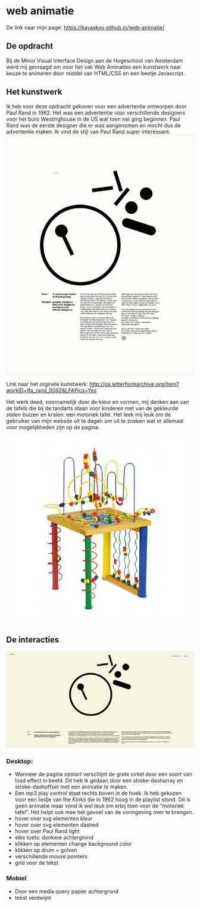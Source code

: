 # web animatie

De link naar mijn page: https://kayaskov.github.io/web-animatie/

## De opdracht
Bij de Minor Visual Interface Design aan de Hogeschool van Amsterdam werd mij gevraagd om voor het vak Web Animaties een kunstwerk naar keuze te animeren door middel van HTML/CSS en een beetje Javascript.

## Het kunstwerk
Ik heb voor deze opdracht gekoven voor een advertentie ontworpen door Paul Rand in 1962. Het was een advertentie voor verschillende designers voor het buro Westinghouse in de US wat toen net ging beginnen. Paul Rand was de eerste designer die er was aangenomen en mocht dus de advertentie maken. Ik vind de stijl van Paul Rand super interessant.
![afbeelding van paul rand](LfA_Rand_0092_001.jpg)

Link naar het orginele kunstwerk: http://oa.letterformarchive.org/item?workID=lfa_rand_0092&LFAPics=Yes

Het werk deed, voornamelijk door de kleur en vormen, mij denken aan van de tafels die bij de tandarts staan voor kinderen met van de gekleurde stalen buizen en kralen: een motoriek tafel. Het leek mij leuk om de gebruiker van mijn website uit te dagen om uit te zoeken wat er allemaal voor mogelijkheden zijn op de pagina.

![afbeelding van motoriek tafel](motoriek.jpg)

## De interacties
![afbeelding van page](scherm.png)

### Desktop:
* Wanneer de pagina opstart verschijnt de grote cirkel door een soort van load effect in beeld. Dit heb ik gedaan door een stroke-dasharray en stroke-dashoffset met een animatie te maken.
* Een mp3 play control staat rechts boven in de hoek. Ik heb gekozen voor een liedje van the Kinks die in 1962 hoog in de playlist stond. Dit is geen animatie maar vond ik wel leuk om erbij toen voor de "motoriek tafel". Het helpt ook mee het gevoel van de vormgeving over te brengen.
* hover over svg elementen kleur
* hover over svg elementen dashed
* hover over Paul Rand light
* elke toets: donkere achtergrond
* klikken op elementen change background color
* klikken op drum = golven
* verschillende mouse pointers
* grid voor de tekst

### Mobiel
* Door een media query papier achtergrond
* tekst verdwijnt 

